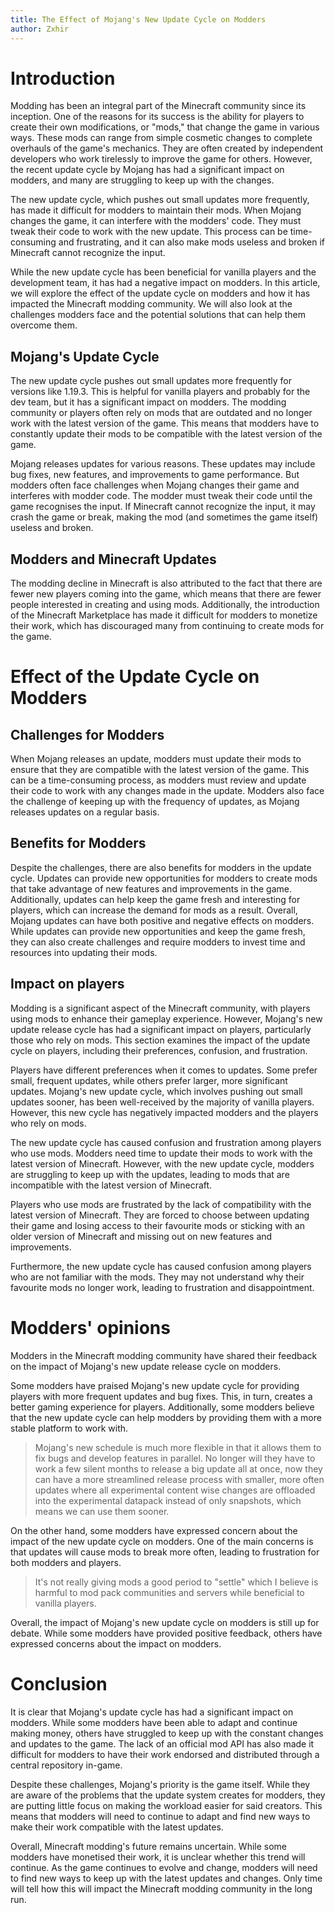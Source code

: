 ```yaml
---
title: The Effect of Mojang's New Update Cycle on Modders
author: Zxhir
---
```


# Introduction

Modding has been an integral part of the Minecraft community since its inception. One of the reasons for its success is the ability for players to create their own modifications, or "mods," that change the game in various ways. These mods can range from simple cosmetic changes to complete overhauls of the game's mechanics. They are often created by independent developers who work tirelessly to improve the game for others. However, the recent update cycle by Mojang has had a significant impact on modders, and many are struggling to keep up with the changes.

The new update cycle, which pushes out small updates more frequently, has made it difficult for modders to maintain their mods. When Mojang changes the game, it can interfere with the modders' code. They must tweak their code to work with the new update. This process can be time-consuming and frustrating, and it can also make mods useless and broken if Minecraft cannot recognize the input.

While the new update cycle has been beneficial for vanilla players and the development team, it has had a negative impact on modders. In this article, we will explore the effect of the update cycle on modders and how it has impacted the Minecraft modding community. We will also look at the challenges modders face and the potential solutions that can help them overcome them.

## Mojang's Update Cycle

The new update cycle pushes out small updates more frequently for versions like 1.19.3. This is helpful for vanilla players and probably for the dev team, but it has a significant impact on modders. The modding community or players often rely on mods that are outdated and no longer work with the latest version of the game. This means that modders have to constantly update their mods to be compatible with the latest version of the game.

Mojang releases updates for various reasons. These updates may include bug fixes, new features, and improvements to game performance. But modders often face challenges when Mojang changes their game and interferes with modder code. The modder must tweak their code until the game recognises the input. If Minecraft cannot recognize the input, it may crash the game or break, making the mod (and sometimes the game itself) useless and broken.

## Modders and Minecraft Updates

The modding decline in Minecraft is also attributed to the fact that there are fewer new players coming into the game, which means that there are fewer people interested in creating and using mods. Additionally, the introduction of the Minecraft Marketplace has made it difficult for modders to monetize their work, which has discouraged many from continuing to create mods for the game.

# Effect of the Update Cycle on Modders

## Challenges for Modders

When Mojang releases an update, modders must update their mods to ensure that they are compatible with the latest version of the game. This can be a time-consuming process, as modders must review and update their code to work with any changes made in the update. Modders also face the challenge of keeping up with the frequency of updates, as Mojang releases updates on a regular basis.

## Benefits for Modders

Despite the challenges, there are also benefits for modders in the update cycle. Updates can provide new opportunities for modders to create mods that take advantage of new features and improvements in the game. Additionally, updates can help keep the game fresh and interesting for players, which can increase the demand for mods as a result. Overall, Mojang updates can have both positive and negative effects on modders. While updates can provide new opportunities and keep the game fresh, they can also create challenges and require modders to invest time and resources into updating their mods.

## Impact on players

Modding is a significant aspect of the Minecraft community, with players using mods to enhance their gameplay experience. However, Mojang's new update release cycle has had a significant impact on players, particularly those who rely on mods. This section examines the impact of the update cycle on players, including their preferences, confusion, and frustration.

Players have different preferences when it comes to updates. Some prefer small, frequent updates, while others prefer larger, more significant updates. Mojang's new update cycle, which involves pushing out small updates sooner, has been well-received by the majority of vanilla players. However, this new cycle has negatively impacted modders and the players who rely on mods.

The new update cycle has caused confusion and frustration among players who use mods. Modders need time to update their mods to work with the latest version of Minecraft. However, with the new update cycle, modders are struggling to keep up with the updates, leading to mods that are incompatible with the latest version of Minecraft.

Players who use mods are frustrated by the lack of compatibility with the latest version of Minecraft. They are forced to choose between updating their game and losing access to their favourite mods or sticking with an older version of Minecraft and missing out on new features and improvements.

Furthermore, the new update cycle has caused confusion among players who are not familiar with the mods. They may not understand why their favourite mods no longer work, leading to frustration and disappointment.

# Modders' opinions

Modders in the Minecraft modding community have shared their feedback on the impact of Mojang's new update release cycle on modders.

Some modders have praised Mojang's new update cycle for providing players with more frequent updates and bug fixes. This, in turn, creates a better gaming experience for players. Additionally, some modders believe that the new update cycle can help modders by providing them with a more stable platform to work with.

> Mojang's new schedule is much more flexible in that it allows them to fix bugs and develop features in parallel. No longer will they have to work a few silent months to release a big update all at once, now they can have a more streamlined release process with smaller, more often updates where all experimental content wise changes are offloaded into the experimental datapack instead of only snapshots, which means we can use them sooner.

On the other hand, some modders have expressed concern about the impact of the new update cycle on modders. One of the main concerns is that updates will cause mods to break more often, leading to frustration for both modders and players.

> It's not really giving mods a good period to "settle" which I believe is harmful to mod pack communities and servers while beneficial to vanilla players.

Overall, the impact of Mojang's new update cycle on modders is still up for debate. While some modders have provided positive feedback, others have expressed concerns about the impact on modders.

# Conclusion

It is clear that Mojang's update cycle has had a significant impact on modders. While some modders have been able to adapt and continue making money, others have struggled to keep up with the constant changes and updates to the game. The lack of an official mod API has also made it difficult for modders to have their work endorsed and distributed through a central repository in-game.

Despite these challenges, Mojang's priority is the game itself. While they are aware of the problems that the update system creates for modders, they are putting little focus on making the workload easier for said creators. This means that modders will need to continue to adapt and find new ways to make their work compatible with the latest updates.

Overall, Minecraft modding's future remains uncertain. While some modders have monetised their work, it is unclear whether this trend will continue. As the game continues to evolve and change, modders will need to find new ways to keep up with the latest updates and changes. Only time will tell how this will impact the Minecraft modding community in the long run.